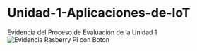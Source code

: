 # Unidad-1-Aplicaciones-de-IoT
Evidencia del Proceso de Evaluación de la Unidad 1
![Evidencia Rasberry Pi con Boton](https://github.com/user-attachments/assets/1c02b006-f5c2-40d7-8bed-34bb41243c79)
